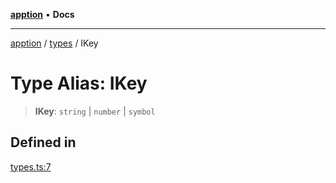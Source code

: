 [**apption**](../../README.md) • **Docs**

***

[apption](../../modules.md) / [types](../README.md) / IKey

# Type Alias: IKey

> **IKey**: `string` \| `number` \| `symbol`

## Defined in

[types.ts:7](https://github.com/mksunny1/apption/blob/5c2ed0c98e500fcbd7087b8148508efe1896c020/src/types.ts#L7)
